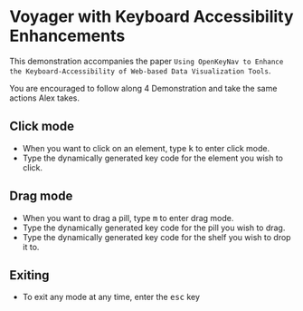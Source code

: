 # Voyager with Keyboard Accessibility Enhancements

This demonstration accompanies the paper `Using OpenKeyNav to Enhance the Keyboard-Accessibility of Web-based Data Visualization Tools`.

You are encouraged to follow along 4 Demonstration and take the same actions Alex takes.

## Click mode

- When you want to click on an element, type <kbd>k</kbd> to enter click mode.
- Type the dynamically generated key code for the element you wish to click.

## Drag mode

- When you want to drag a pill, type <kbd>m</kbd> to enter drag mode.
- Type the dynamically generated key code for the pill you wish to drag.
- Type the dynamically generated key code for the shelf you wish to drop it to.

## Exiting

- To exit any mode at any time, enter the <kbd>esc</kbd> key
